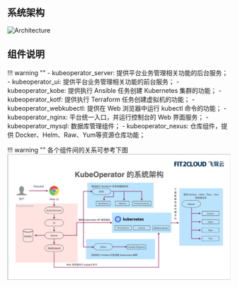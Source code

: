 
## 系统架构

![Architecture](https://kubeoperator.io/images/screenshot/ko-framework.svg)

## 组件说明

!!! warning ""
    - kubeoperator_server: 提供平台业务管理相关功能的后台服务；
    - kubeoperator_ui: 提供平台业务管理相关功能的前台服务；
    - kubeoperator_kobe: 提供执行 Ansible 任务创建 Kubernetes 集群的功能；
    - kubeoperator_kotf: 提供执行 Terraform 任务创建虚拟机的功能；
    - kubeoperator_webkubectl: 提供在 Web 浏览器中运行 kubectl 命令的功能；
    - kubeoperator_nginx: 平台统一入口，并运行控制台的 Web 界面服务；
    - kubeoperator_mysql: 数据库管理组件；
    - kubeoperator_nexus: 仓库组件，提供 Docker、Helm、Raw、Yum等资源仓库功能；

!!! warning ""
各个组件间的关系可参考下图
![组件说明](./img/components.jpg)